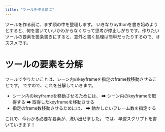 ```yaml
---
title: "ツールを作る前に"
---
```


ツールを作る前に、まず頭の中を整理します。
いきなりpythonを書き始めようとすると、何を書いていいかわからなくなって思考が停止しがちです。作りたいツールの要素を箇条書きにすると、意外と書く処理は簡単だったりするので、オススメです。

# ツールの要素を分解

ツールでやりたいことは、シーン内のkeyframeを指定のframe数移動させることです。
ですので、これを分解していきます。

- シーン内のkeyframeを移動させるためには、
    ➡ シーン内のkeyframeを取得する
    ➡ 取得したkeyframeを移動させる
- 指定のframe数移動させるためには、
    ➡ 動かしたいフレーム数を指定する

これで、今わかる必要な要素が、洗い出せました。
では、早速スクリプトを書いていきます！
